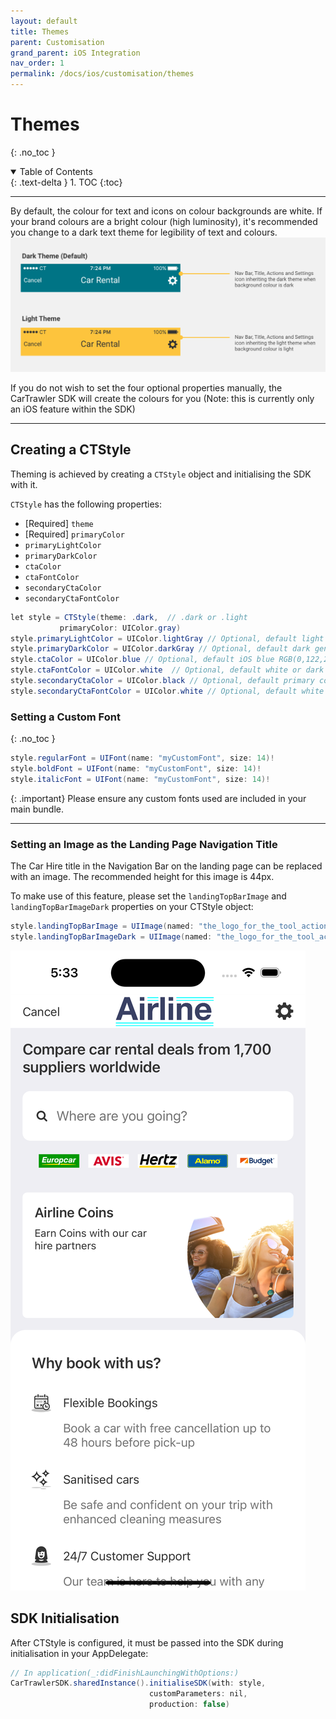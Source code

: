 ```yaml
---
layout: default
title: Themes
parent: Customisation
grand_parent: iOS Integration
nav_order: 1
permalink: /docs/ios/customisation/themes
---
```


# Themes
{: .no_toc }

<details open markdown="block">
  <summary>
    Table of Contents
  </summary>
  {: .text-delta }
1. TOC
{:toc}
</details>

---

By default, the colour for text and icons on colour backgrounds are white. If your brand colours are a bright colour (high luminosity), it's recommended you change to a dark text theme for legibility of text and colours.
<picture>
  <source media="(max-width: 799px)" srcset="/uploads/theming-example.png">
  <source media="(min-width: 800px)" srcset="/uploads/theming-example.png">
  <img src="/uploads/theming-example.png">
</picture>

If you do not wish to set the four optional properties manually, the CarTrawler SDK will create the colours for you (Note: this is currently only an iOS feature within the SDK)

---

## Creating a CTStyle 

Theming is achieved by creating a `CTStyle` object and initialising the SDK with it.

`CTStyle` has the following properties:

* [Required] `theme` 
* [Required] `primaryColor` 
* `primaryLightColor` 
* `primaryDarkColor` 
* `ctaColor`
* `ctaFontColor`
* `secondaryCtaColor`
* `secondaryCtaFontColor` 

```java
let style = CTStyle(theme: .dark,  // .dark or .light
           primaryColor: UIColor.gray)
style.primaryLightColor = UIColor.lightGray // Optional, default light generated based on primary color
style.primaryDarkColor = UIColor.darkGray // Optional, default dark generated based on primary color
style.ctaColor = UIColor.blue // Optional, default iOS blue RGB(0,122,255)
style.ctaFontColor = UIColor.white  // Optional, default white or dark based on theme
style.secondaryCtaColor = UIColor.black // Optional, default primary color
style.secondaryCtaFontColor = UIColor.white // Optional, default white or dark based on theme
```
### Setting a Custom Font
{: .no_toc }

```java
style.regularFont = UIFont(name: "myCustomFont", size: 14)!
style.boldFont = UIFont(name: "myCustomFont", size: 14)!
style.italicFont = UIFont(name: "myCustomFont", size: 14)!
```

{: .important}
Please ensure any custom fonts used are included in your main bundle.

---

### Setting an Image as the Landing Page Navigation Title
The Car Hire title in the Navigation Bar on the landing page can be replaced with an image. 
The recommended height for this image is 44px. 

To make use of this feature, please set the `landingTopBarImage` and `landingTopBarImageDark` properties on your CTStyle object: 

```java
style.landingTopBarImage = UIImage(named: "the_logo_for_the_tool_action_bar") // Optional. A text title will be used if this is not set. 
style.landingTopBarImageDark = UIImage(named: "the_logo_for_the_tool_action_bar_dark") // Optional, will default to landingTopBarImage if not set
```

![](/uploads/AirlineNav.png)


## SDK Initialisation
After CTStyle is configured, it must be passed into the SDK during initialisation in your AppDelegate:

```java
// In application(_:didFinishLaunchingWithOptions:)
CarTrawlerSDK.sharedInstance().initialiseSDK(with: style,
                               customParameters: nil,
                               production: false)
```
